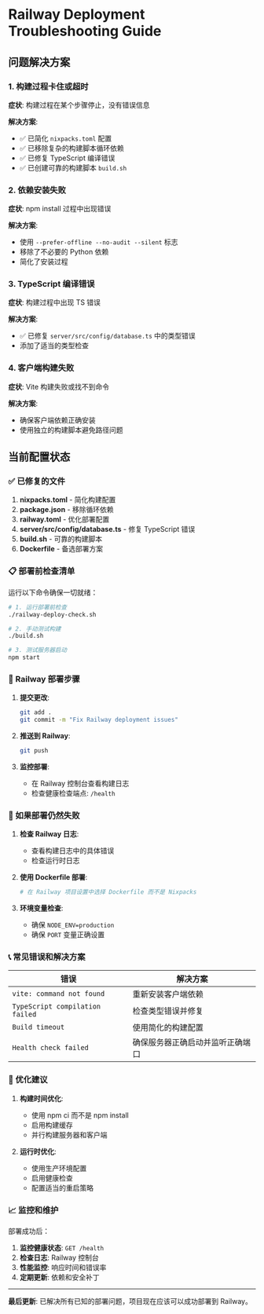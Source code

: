 # Railway Deployment Troubleshooting Guide

## 问题解决方案

### 1. 构建过程卡住或超时

**症状**: 构建过程在某个步骤停止，没有错误信息

**解决方案**:
- ✅ 已简化 `nixpacks.toml` 配置
- ✅ 已移除复杂的构建脚本循环依赖
- ✅ 已修复 TypeScript 编译错误
- ✅ 已创建可靠的构建脚本 `build.sh`

### 2. 依赖安装失败

**症状**: npm install 过程中出现错误

**解决方案**:
- 使用 `--prefer-offline --no-audit --silent` 标志
- 移除了不必要的 Python 依赖
- 简化了安装过程

### 3. TypeScript 编译错误

**症状**: 构建过程中出现 TS 错误

**解决方案**:
- ✅ 已修复 `server/src/config/database.ts` 中的类型错误
- 添加了适当的类型检查

### 4. 客户端构建失败

**症状**: Vite 构建失败或找不到命令

**解决方案**:
- 确保客户端依赖正确安装
- 使用独立的构建脚本避免路径问题

## 当前配置状态

### ✅ 已修复的文件

1. **nixpacks.toml** - 简化构建配置
2. **package.json** - 移除循环依赖
3. **railway.toml** - 优化部署配置
4. **server/src/config/database.ts** - 修复 TypeScript 错误
5. **build.sh** - 可靠的构建脚本
6. **Dockerfile** - 备选部署方案

### 📋 部署前检查清单

运行以下命令确保一切就绪：

```bash
# 1. 运行部署前检查
./railway-deploy-check.sh

# 2. 手动测试构建
./build.sh

# 3. 测试服务器启动
npm start
```

### 🚂 Railway 部署步骤

1. **提交更改**:
   ```bash
   git add .
   git commit -m "Fix Railway deployment issues"
   ```

2. **推送到 Railway**:
   ```bash
   git push
   ```

3. **监控部署**:
   - 在 Railway 控制台查看构建日志
   - 检查健康检查端点: `/health`

### 🔧 如果部署仍然失败

1. **检查 Railway 日志**:
   - 查看构建日志中的具体错误
   - 检查运行时日志

2. **使用 Dockerfile 部署**:
   ```bash
   # 在 Railway 项目设置中选择 Dockerfile 而不是 Nixpacks
   ```

3. **环境变量检查**:
   - 确保 `NODE_ENV=production`
   - 确保 `PORT` 变量正确设置

### 📞 常见错误和解决方案

| 错误 | 解决方案 |
|------|----------|
| `vite: command not found` | 重新安装客户端依赖 |
| `TypeScript compilation failed` | 检查类型错误并修复 |
| `Build timeout` | 使用简化的构建配置 |
| `Health check failed` | 确保服务器正确启动并监听正确端口 |

### 🎯 优化建议

1. **构建时间优化**:
   - 使用 npm ci 而不是 npm install
   - 启用构建缓存
   - 并行构建服务器和客户端

2. **运行时优化**:
   - 使用生产环境配置
   - 启用健康检查
   - 配置适当的重启策略

### 📈 监控和维护

部署成功后：

1. **监控健康状态**: `GET /health`
2. **检查日志**: Railway 控制台
3. **性能监控**: 响应时间和错误率
4. **定期更新**: 依赖和安全补丁

---

**最后更新**: 已解决所有已知的部署问题，项目现在应该可以成功部署到 Railway。 